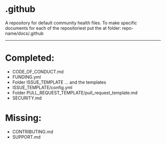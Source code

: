 # .github
A repository for default community health files.
To make specific documents for each of the repositoriest put the at folder:
repo-name/docs/.github
___

# Completed:
- CODE_OF_CONDUCT.md
- FUNDING.yml
- Folder ISSUE_TEMPLATE ... and the templates
- ISSUE_TEMPLATE/config.yml
- Folder PULL_REQUEST_TEMPLATE/pull_request_template.md
- SECURITY.md

# Missing:
- CONTRIBUTING.md
- SUPPORT.md
